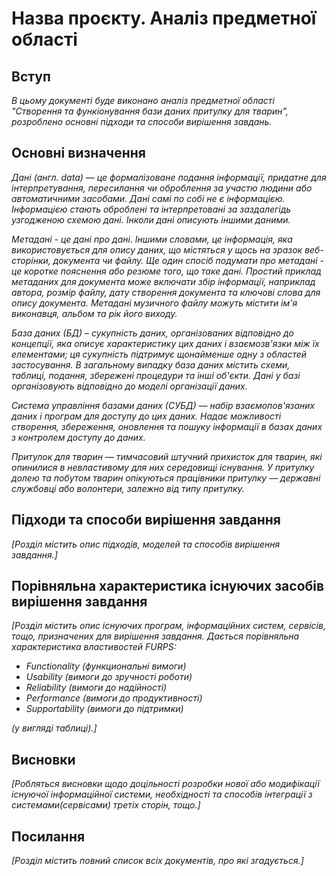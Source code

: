 # Назва проєкту. Аналіз предметної області

## Вступ

*В цьому документі буде виконано аналіз предметної області "Створення та функіонування бази даних притулку для тварин", розроблено основні підходи та способи вирішення завдань.*


## Основні визначення

*Дані (англ. data) — це формалізоване подання інформації, придатне для інтерпретування, пересилання чи оброблення за участю людини або автоматичними засобами. Дані самі по собі не є інформацією. Інформацією стають оброблені та інтерпретовані за заздалегідь узгодженою схемою дані. Інколи дані описують іншими даними.*

*Метадані - це дані про дані. Іншими словами, це інформація, яка використовується для опису даних, що містяться у щось на зразок веб-сторінки, документа чи файлу. Ще один спосіб подумати про метадані - це коротке пояснення або резюме того, що таке дані.
Простий приклад метаданих для документа може включати збір інформації, наприклад автора, розмір файлу, дату створення документа та ключові слова для опису документа. Метадані музичного файлу можуть містити ім'я виконавця, альбом та рік його виходу.*

*База даних (БД) – сукупність даних, організованих відповідно до концепції, яка описує характеристику цих даних і взаємозв'язки між їх елементами; ця сукупність підтримує щонайменше одну з областей застосування. В загальному випадку база даних містить схеми, таблиці, подання, збережені процедури та інші об'єкти. Дані у базі організовують відповідно до моделі організації даних.*

*Система управління базами даних (СУБД) — набір взаємопов'язаних даних і програм для доступу до цих даних. Надає можливості створення, збереження, оновлення та пошуку інформації в базах даних з контролем доступу до даних.*

*Притулок для тварин — тимчасовий штучний прихисток для тварин, які опинилися в невластивому для них середовищі існування. У притулку долею та побутом тварин опікуються працівники притулку — державні службовці або волонтери, залежно від типу притулку.*


## Підходи та способи вирішення завдання

*[Розділ містить опис підходів, моделей та способів вирішення завдання.]*

## Порівняльна характеристика існуючих засобів вирішення завдання

*[Розділ містить опис існуючих програм, інформаційних систем, сервісів, тощо, призначених для вирішення 
завдання. Дається порівняльна характеристика властивостей FURPS:*
- *Functionality (функциональні вимоги)*
- *Usability (вимоги до зручності роботи)*
- *Reliability (вимоги до надійності)*
- *Performance (вимоги до продуктивності)*
- *Supportability (вимоги до підтримки)*

 *(у вигляді таблиці).]*

## Висновки

*[Робляться висновки щодо доцільності розробки нової або модифікації існуючої інформаційної системи, необхідності та способів інтеграції з системами(сервісами) третіх сторін, тощо.]*

## Посилання

*[Розділ містить повний список всіх документів, про які згадується.]*
